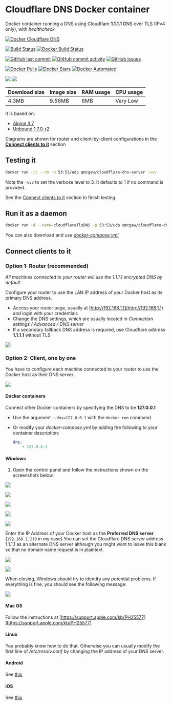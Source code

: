 # Cloudflare DNS Docker container

Docker container running a DNS using Cloudflare **1.1.1.1** DNS over TLS (IPv4 only), with *healthcheck*

[![Docker Cloudflare DNS](https://github.com/qdm12/cloudflare-dns-server/raw/master/readme/title.png)](https://hub.docker.com/r/qmcgaw/cloudflare-dns-server)

[![Build Status](https://travis-ci.org/qdm12/cloudflare-dns-server.svg?branch=master)](https://travis-ci.org/qdm12/cloudflare-dns-server)
[![Docker Build Status](https://img.shields.io/docker/build/qmcgaw/cloudflare-dns-server.svg)](https://hub.docker.com/r/qmcgaw/cloudflare-dns-server)

[![GitHub last commit](https://img.shields.io/github/last-commit/qdm12/cloudflare-dns-server.svg)](https://github.com/qdm12/cloudflare-dns-server/issues)
[![GitHub commit activity](https://img.shields.io/github/commit-activity/y/qdm12/cloudflare-dns-server.svg)](https://github.com/qdm12/cloudflare-dns-server/issues)
[![GitHub issues](https://img.shields.io/github/issues/qdm12/cloudflare-dns-server.svg)](https://github.com/qdm12/cloudflare-dns-server/issues)

[![Docker Pulls](https://img.shields.io/docker/pulls/qmcgaw/cloudflare-dns-server.svg)](https://hub.docker.com/r/qmcgaw/cloudflare-dns-server)
[![Docker Stars](https://img.shields.io/docker/stars/qmcgaw/cloudflare-dns-server.svg)](https://hub.docker.com/r/qmcgaw/cloudflare-dns-server)
[![Docker Automated](https://img.shields.io/docker/automated/qmcgaw/cloudflare-dns-server.svg)](https://hub.docker.com/r/qmcgaw/cloudflare-dns-server)

[![](https://images.microbadger.com/badges/image/qmcgaw/cloudflare-dns-server.svg)](https://microbadger.com/images/qmcgaw/cloudflare-dns-server)
[![](https://images.microbadger.com/badges/version/qmcgaw/cloudflare-dns-server.svg)](https://microbadger.com/images/qmcgaw/cloudflare-dns-server)

| Download size | Image size | RAM usage | CPU usage |
| --- | --- | --- | --- |
| 4.3MB | 9.58MB | 6MB | Very Low |

It is based on:
- [Alpine 3.7](https://alpinelinux.org)
- [Unbound 1.7.0-r2](https://pkgs.alpinelinux.org/package/edge/main/aarch64/unbound)

Diagrams are shown for router and client-by-client configurations in the [**Connect clients to it**](#connect-clients-to-it) section

## Testing it


```bash
docker run -it --rm -p 53:53/udp qmcgaw/cloudflare-dns-server -vvv
```


Note the `-vvv` to set the verbose level to 3. It defaults to 1 if no command is provided.

See the [Connect clients to it](#connect-clients-to-it) section to finish testing.

## Run it as a daemon


```bash
docker run -d --name=cloudflareTlsDNS -p 53:53/udp qmcgaw/cloudflare-dns-server
```

You can also download  and use [*docker-compose.yml*](https://github.com/qdm12/cloudflare-dns-server/blob/master/docker-compose.yml)

## Connect clients to it

### Option 1: Router (recommended)

*All machines connected to your router will use the 1.1.1.1 encrypted DNS by default*

Configure your router to use the LAN IP address of your Docker host as its primary DNS address.
- Access your router page, usually at [http://192.168.1.1](http://192.168.1.1) and login with your credentials
- Change the DNS settings, which are usually located in *Connection settings / Advanced / DNS server*
- If a secondary fallback DNS address is required, use Cloudflare address **1.1.1.1** without TLS

![](https://github.com/qdm12/cloudflare-dns-server/blob/master/readme/diagram-router.png?raw=true)

### Option 2: Client, one by one

You have to configure each machine connected to your router to use the Docker host as their DNS server.

![](https://github.com/qdm12/cloudflare-dns-server/blob/master/readme/diagram-clients.png?raw=true)

#### Docker containers

Connect other Docker containers by specifying the DNS to be **127.0.0.1**

- Use the argument `--dns=127.0.0.1` with the `docker run` command
- Or modify your *docker-compose.yml* by adding the following to your container description:

    ```yml
    dns:
        - 127.0.0.1
    ```

#### Windows

1. Open the control panel and follow the instructions shown on the screenshots below.

![](https://github.com/qdm12/cloudflare-dns-server/blob/master/readme/windows1.png?raw=true)

![](https://github.com/qdm12/cloudflare-dns-server/blob/master/readme/windows2.png?raw=true)

![](https://github.com/qdm12/cloudflare-dns-server/blob/master/readme/windows3.png?raw=true)

![](https://github.com/qdm12/cloudflare-dns-server/blob/master/readme/windows4.png?raw=true)

![](https://github.com/qdm12/cloudflare-dns-server/blob/master/readme/windows5.png?raw=true)

Enter the IP Address of your Docker host as the **Preferred DNS server** (`192.168.1.210` in my case)
You can set the Cloudflare DNS server address 1.1.1.1 as an alternate DNS server although you might want to 
leave this blank so that no domain name request is in plaintext.

![](https://github.com/qdm12/cloudflare-dns-server/blob/master/readme/windows6.png?raw=true)

![](https://github.com/qdm12/cloudflare-dns-server/blob/master/readme/windows7.png?raw=true)

When closing, Windows should try to identify any potential problems. 
If everything is fine, you should see the following message:

![](https://github.com/qdm12/cloudflare-dns-server/blob/master/readme/windows8.png?raw=true)


#### Mac OS

Follow the instructions at [https://support.apple.com/kb/PH25577](https://support.apple.com/kb/PH25577)

#### Linux

You probably know how to do that. Otherwise you can usually modify the first line of */etc/resolv.conf* by changing the IP address 
of your DNS server.

#### Android

See [this](http://xslab.com/2013/08/how-to-change-dns-settings-on-android/)

#### iOS

See [this](http://www.macinstruct.com/node/558)